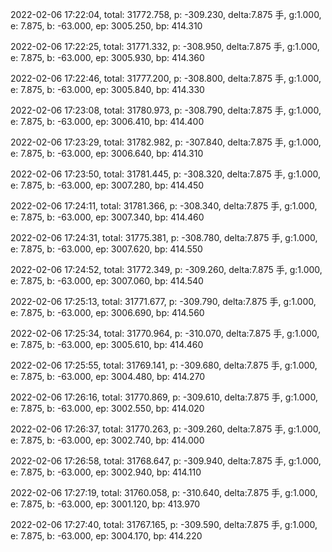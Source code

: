 2022-02-06 17:22:04, total: 31772.758, p: -309.230, delta:7.875 手, g:1.000, e: 7.875, b: -63.000, ep: 3005.250, bp: 414.310

2022-02-06 17:22:25, total: 31771.332, p: -308.950, delta:7.875 手, g:1.000, e: 7.875, b: -63.000, ep: 3005.930, bp: 414.360

2022-02-06 17:22:46, total: 31777.200, p: -308.800, delta:7.875 手, g:1.000, e: 7.875, b: -63.000, ep: 3005.840, bp: 414.330

2022-02-06 17:23:08, total: 31780.973, p: -308.790, delta:7.875 手, g:1.000, e: 7.875, b: -63.000, ep: 3006.410, bp: 414.400

2022-02-06 17:23:29, total: 31782.982, p: -307.840, delta:7.875 手, g:1.000, e: 7.875, b: -63.000, ep: 3006.640, bp: 414.310

2022-02-06 17:23:50, total: 31781.445, p: -308.320, delta:7.875 手, g:1.000, e: 7.875, b: -63.000, ep: 3007.280, bp: 414.450

2022-02-06 17:24:11, total: 31781.366, p: -308.340, delta:7.875 手, g:1.000, e: 7.875, b: -63.000, ep: 3007.340, bp: 414.460

2022-02-06 17:24:31, total: 31775.381, p: -308.780, delta:7.875 手, g:1.000, e: 7.875, b: -63.000, ep: 3007.620, bp: 414.550

2022-02-06 17:24:52, total: 31772.349, p: -309.260, delta:7.875 手, g:1.000, e: 7.875, b: -63.000, ep: 3007.060, bp: 414.540

2022-02-06 17:25:13, total: 31771.677, p: -309.790, delta:7.875 手, g:1.000, e: 7.875, b: -63.000, ep: 3006.690, bp: 414.560

2022-02-06 17:25:34, total: 31770.964, p: -310.070, delta:7.875 手, g:1.000, e: 7.875, b: -63.000, ep: 3005.610, bp: 414.460

2022-02-06 17:25:55, total: 31769.141, p: -309.680, delta:7.875 手, g:1.000, e: 7.875, b: -63.000, ep: 3004.480, bp: 414.270

2022-02-06 17:26:16, total: 31770.869, p: -309.610, delta:7.875 手, g:1.000, e: 7.875, b: -63.000, ep: 3002.550, bp: 414.020

2022-02-06 17:26:37, total: 31770.263, p: -309.260, delta:7.875 手, g:1.000, e: 7.875, b: -63.000, ep: 3002.740, bp: 414.000

2022-02-06 17:26:58, total: 31768.647, p: -309.940, delta:7.875 手, g:1.000, e: 7.875, b: -63.000, ep: 3002.940, bp: 414.110

2022-02-06 17:27:19, total: 31760.058, p: -310.640, delta:7.875 手, g:1.000, e: 7.875, b: -63.000, ep: 3001.120, bp: 413.970

2022-02-06 17:27:40, total: 31767.165, p: -309.590, delta:7.875 手, g:1.000, e: 7.875, b: -63.000, ep: 3004.170, bp: 414.220